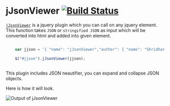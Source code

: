 jJsonViewer [![Build Status](https://travis-ci.org/Shridhad/jjsonviewer.svg?branch=master)](https://travis-ci.org/Shridhad/jjsonviewer)
===========

[`jJsonViewer`](http://shridhad.github.io/blog/2014/02/15/jjsonviewer-jquery-plugin/) is a jquery plugin which you can call on any jquery element. This function takes `JSON` or `stringified JSON` as input which will be converted into html and added into given element.

```javascript

	var jjson = '{ "name": "jJsonViewer","author": { "name": "Shridhar Deshmukh", "email": "shridhar.deshmukh3@gmail.com", "contact": [{"location": "office", "number": 123456}, {"location": "home", "number": 987654}] } }';

	$("#jjson").jJsonViewer(jjson);
			
```

This plugin includes JSON neautifier, you can expand and collapse JSON objects. 

Here is how it will look. 

![Output of jJsonViewer](https://raw.github.com/Shridhad/jjsonviewer/master/images/example.png "Output of jJsonViewer")
